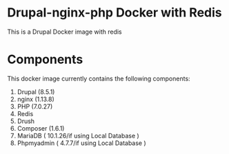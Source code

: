 # Drupal-nginx-php Docker with Redis
This is a Drupal Docker image with redis 

# Components
This docker image currently contains the following components:
1. Drupal (8.5.1)  
2. nginx (1.13.8)
3. PHP (7.0.27)
4. Redis
5. Drush 
6. Composer (1.6.1)
7. MariaDB ( 10.1.26/if using Local Database )
8. Phpmyadmin ( 4.7.7/if using Local Database )
